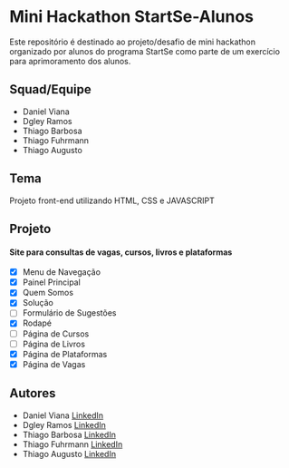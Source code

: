 # Mini Hackathon StartSe-Alunos

Este repositório é destinado ao projeto/desafio de mini hackathon organizado por alunos do programa StartSe<tech-academy/> como parte de um exercício para aprimoramento dos alunos.

## Squad/Equipe

- Daniel Viana
- Dgley Ramos
- Thiago Barbosa
- Thiago Fuhrmann
- Thiago Augusto

## Tema

Projeto front-end utilizando HTML, CSS e JAVASCRIPT

## Projeto

#### Site para consultas de vagas, cursos, livros e plataformas

- [x] Menu de Navegação
- [x] Painel Principal
- [x] Quem Somos
- [x] Solução
- [ ] Formulário de Sugestões
- [x] Rodapé
- [ ] Página de Cursos
- [ ] Página de Livros
- [x] Página de Plataformas
- [x] Página de Vagas

## Autores

- Daniel Viana [LinkedIn](https://www.linkedin.com/in/dgleyramos/)
- Dgley Ramos [LinkedIn](https://www.linkedin.com/in/daniel-viana-943420184)
- Thiago Barbosa [LinkedIn](https://www.linkedin.com/in/engtgmarcelo/)
- Thiago Fuhrmann [LinkedIn](https://www.linkedin.com/in/thiago-fuhrmann-1462b3238/)
- Thiago Augusto [LinkedIn](https://www.linkedin.com/in/thiago-augusto-092353219/)